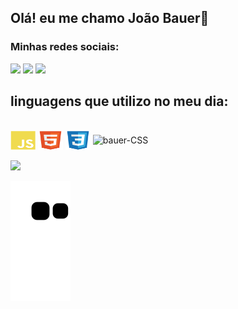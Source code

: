 
## Olá! eu me chamo João Bauer👋

### Minhas redes sociais:

<div> 
  <a href="https://www.instagram.com/joaobauer04/" target="_blank"><img src="https://img.shields.io/badge/-Instagram-%23E4405F?style=for-the-badge&logo=instagram&logoColor=white" target="_blank"></a>
  <a href = "joaopedrobauer04@gmail.com"><img src="https://img.shields.io/badge/-Gmail-%23333?style=for-the-badge&logo=gmail&logoColor=white" target="_blank"></a>
  <a href="https://www.linkedin.com/in/jo%C3%A3o-pedro-bauer-calestini-19179a233/" target="_blank"><img src="https://img.shields.io/badge/-LinkedIn-%230077B5?style=for-the-badge&logo=linkedin&logoColor=white" target="_blank"></a> 

<br>

  ## linguagens que utilizo no meu dia:

<div style="display: inline_block"><br>
  <img align="center" alt="bauer-Js" height="30" width="40" src="https://raw.githubusercontent.com/devicons/devicon/master/icons/javascript/javascript-plain.svg">
  <img align="center" alt="bauer-HTML" height="30" width="40" src="https://raw.githubusercontent.com/devicons/devicon/master/icons/html5/html5-original.svg">
  <img align="center" alt="bauer-CSS" height="30" width="40" src="https://raw.githubusercontent.com/devicons/devicon/master/icons/css3/css3-original.svg">
   <img align="center" alt="bauer-CSS" height="30" width="40" src="https://cdn.jsdelivr.net/gh/devicons/devicon/icons/dart/dart-original.svg" />
</div>

<br/>

  <div>
  <a href="https://github.com/Joaobauer04">
  <img padding="40em" src="https://github-readme-stats.vercel.app/api?username=Joaobauer04&show_icons=true&theme=radical&include_all_commits=true&count_private=true"/>
</div>
  
   ![Snake animation](https://github.com/rafaballerini/rafaballerini/blob/output/github-contribution-grid-snake.svg)
  
</div>
